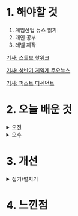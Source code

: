 
# 1. 해야할 것

1. 게임산업 뉴스 읽기 
2. 개인 공부  
3. 레벨 제작

[기사: 스토브 핫위크](https://www.gamemeca.com/view.php?gid=1750562)

[기사: 상반기 게임계 주요뉴스](https://www.gameinsight.co.kr/news/articleView.html?idxno=32733)

[기사: 퍼스트 디센던트](https://www.gameple.co.kr/news/articleView.html?idxno=210006)


# 2. 오늘 배운 것

<details>
<summary>오전</summary>

## 오늘의 뉴스
### 스토브 핫위크
![image](https://github.com/JM94Ent/TIL-WIL/assets/143363550/4f46df8e-2581-4db9-9da9-636c69ff3aa7)
```
게임 플랫폼의 입지를 위해 이벤트를 하는걸까?
인디게임 출시하는데 요즘 떠오르는 스토브
플랫폼으로서 입지를 가진다면 돈은 당연하게 따라오는 것이라서
힘주고 키워줄려는게 보인다
```
### 상반기 게임계 주요뉴스
![image](https://github.com/JM94Ent/TIL-WIL/assets/143363550/2a207295-286f-4733-9753-0c900098cc33)
```
정말 많은 퇴직과 게임 출시 등의 다양한 이슈가 많은 상반기였다.
나를 쓸 수 있는 게임회사가 많이 생겼으면 좋겠다만... 아직은 시기상조인듯?
```
### 퍼스트 디센던트
![image](https://github.com/JM94Ent/TIL-WIL/assets/143363550/66ddeb1f-3de1-428c-b8dd-7bf420fef974)
```
워프레임처럼 루트 슈팅게임인데 미소녀로 활동한다
이렇게 완벽한 게임이 어딨을까?
아직 모션등이 어색하긴 하지만 그래도 게임성 자체는 워프레임과 같이 재밌게 잘 만든 것 같다
모딩을 통해 같은 총기라도 자신만의 총기로 커스텀할 수 있게 한 부분과 보스전 등으로 다양한 재미를 추구함과 동시에
미소녀를 커스텀할 수 있게 해서 파티 플레이를 할 때 노출되어 돈을 쓰고 싶게하는 욕망을 잘 자극시키는 것 같다.
무엇보다 무료게임!
```

■ 크래프톤, 대표작 3종 '게임스컴' 출품 확정 
크래프톤은 금일(3일), '크래프톤 | 게임스컴 2024' 공식 웹페이지를 공개하고 글로벌 게임쇼인 게임스컴에서 세 개의 타이틀을 선보일 것을 예고했습니다. 크래프톤은 웹페이지 개설과 함께 게임스컴 참가 소식과 출품작 3종을 소개하는 1분 길이의 티저 영상을 함께 공개했습니다.

■ 모비릭스, 방치형 RPG '데몬 헌터 키우기' 글로벌 출시
모비릭스(대표 임중수)가 모바일 게임 '데몬 헌터 키우기'(영문명 : Demon Hunter Idle)를 7월 2일 구글 플레이스토어와 애플 앱스토어에 글로벌 정식 출시했다고 밝혔습니다. '데몬 헌터 키우기'에서는 정식 출시를 맞이하여 룰렛 보상과 스테이지 클리어 시 지급되는 씨앗을 인게임 보상 아이템과 교환하는 씨앗 교환 이벤트, 7일간의 인게임 미션에 참여하고 보상을 획득하는 미션 이벤트 등 각종 이벤트를 준비하였으며, 다양한 보상을 지급하면서 플레이어의 성장을 꾸준히 서포트 할 예정입니다.

■ 갈라게임즈, 모바일 클리커 게임 ‘플라워 프렌지’ 출시
갈라게임즈가 새로운 VOX 테마의 텔레그램 클리커 게임 '플라워 프렌지(Flower Frenzy)'를 출시했다고 밝혔습니다. 플라워 프렌지는 유저가 게임 내 캐릭터인 갈라걸을 도와 정원을 가꾸는 게임으로, 화면을 터치하거나 클릭만으로 꽃이 자라나고 정원이 커가는 간단한 방식의 게임입니다.

■ 엔씨소프트 주요 임원진, 자사주 매입에 나서
엔씨소프트가 주요 임원인 구현범 COO(부사장, 최고운영책임자), 홍원준 CFO(부사장, 최고재무책임자), 심마로 CTO(전무, 최고기술책임자)의 주식 소유 상황을 2일 공시했습니다. 공시에 따르면 구현범 COO는 624주를 매입해 기존 776주에서 1,400주로 보유 주식을 늘렸습니다.

■ 해킹당한 카도카와, 스트리머 개인정보 유출에 비상 
국내에는 프롬 소프트웨어의 모회사이자 라이트 노벨과 관련해 업계 최대 브랜드인 전격문고로도 유명한 카도카와 그룹이 해커 집단의 대규모 데이터 유출로 홍역을 앓고 있습니다. 카도카와 그룹은 지난 27일, 공지사항을  통해 악명 높은 해커 집단인 '블랙수트(Blacksuit)'로부터 자사의 데이터 센터가 랜섬웨어를 비롯한 사이버 공격을 받았다는 소식을 전했습니다.

■ 길티기어 스트라이브, 전 세계 플레이어 수 300만명 돌파
아크시스템웍스는 「길티기어」 시리즈의 최신작, 「길티기어 -스트라이브-」(GUILTY GEAR™ -STRIVE-)의 전 세계 플레이어 수가 300만명을 돌파하였다고 발표하며, 이를 기념하여 특별 일러스트를 공개하였습니다. 해당 데이터는 PS4, PS5, 스팀, Xbox 시리즈 X|S, Xbox One, Windows 각 에디션의 유저 수를 모두 합한 수치입니다.

■ 넥슨 신작 '퍼스트 디센던트' 출시, "오랫동안 사랑받을 수 있도록" 
넥슨은 2일 자회사 넥슨게임즈(대표 박용현)에서 개발한 차세대 루트슈터 게임 '퍼스트 디센던트(The First Descendant)'를 글로벌 정식 출시했습니다. PC(Steam, 넥슨닷컴), PlayStation 4/5, Xbox Series X/S, Xbox One 등 다양한 플랫폼에서 글로벌 동시 출시했으며, 게임의 재미를 강화하는 플랫폼 간 크로스 플레이도 지원합니다.

■ EDM 전설 티에스토가 '젠레스 존 제로'와, MV 공개
호요버스(HoYoverse)는 신작 어반 판타지 ARPG ‘젠레스 존 제로’와 그래미 어워드 수상자인 DJ 겸 프로듀서 티에스토(Tiësto)가 협업해 게임 음악과 뮤직비디오를 공개했다고 2일 밝혔습니다. ‘젠레스 존 제로’는 오는 7월 4일 글로벌 정식 출시를 앞두고 있으며, 2일부터 이용자들의 보다 원활한 접속을 돕기 위해 사전 다운로드를 진행하고 있습니다.

■ 동남아 진출 알린 크레타, 필리핀서 미디어데이 개최
UAE 두바이 소재의 Web3 게임 플랫폼 크레타(CRETA)는 필리핀 마닐라 그랜드 하얏트 호텔에서 자사의 게임 프로젝트와 블록체인 기술을 소개하는 크레타 미디어 데이를 개최했습니다. 또한 현재 개발중인 '크레타 멀티버스' 및 블록버스터 대작 '킹덤 언더 파이어 라이즈(Kingdom Under Fire: The Rise)'에 대한 신규 게임 플레이 영상을 깜짝 공개하고 필리핀 현지 e스포츠 구단인 'Tier 1' 소속 선수들과 게임 인플루언서들이 함께 크레타의 대표 IP 중 하나인 '포트리스 월드'의 핸즈온 및 토너먼트 경기를 진행했습니다.

■ 두 명의 소닉과 섀도우까지, '소닉 신작' 예약 판매 돌입
세가퍼블리싱코리아는 10월 25일 발매 예정인 시리즈 최신작 '소닉 X 섀도우 제너레이션즈'의 PlayStation5/PlayStation4/Nintendo Switch의 패키지 예약판매가 7월 2일(화) 오후 12시부터 시작됐다고 밝혔습니다. 다크 히어로 섀도우가 종횡무진 질주하는 완전 신작 '섀도우 제너레이션즈'와 다양한 스테이지의 스피드런을 클래식 소닉과 모던 소닉으로 즐길 수 있는 '소닉 제너레이션즈', 서로 다른 개성의 게임 플레이와 스토리를 즐길 수 있습니다.

■ '2024 게임과학포럼', 게임에 대한 학술적 접근
7월 2일 오전, 양재 엘타워 골드홀에서 '2024 게임과학포럼'이 진행됐습니다. 게임과 연관한 기초 과학부터 시작해 보다 학술적인 측면에서 게임에 접근해 바람직한 모델을 만들어가기 위한 대의에서 설립된 게임과학연구원 주관으로 진행된 이번 행사는 디그라한국학회 윤태진 학회장의 기조 강연을 시작으로 게임과학연구원 산하 센터의 연구 성과 발표로 이어졌습니다.

</details>


<details>
<summary>오후</summary>

## 레벨 제작
![image](https://github.com/JM94Ent/TIL-WIL/assets/143363550/d780e290-107a-452a-909a-013c3b17c406)

</details>




# 3. 개선


<details>
<summary>접기/펼치기</summary>


</details>



# 4. 느낀점


